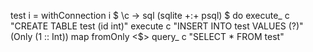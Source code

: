 
test i = withConnection i $ \c -> sql (sqlite +:+ psql) $ do
    execute_ c "CREATE TABLE test (id int)"
    execute  c "INSERT INTO test VALUES (?)" (Only (1 :: Int))
    map fromOnly <$> query_ c "SELECT * FROM test"
